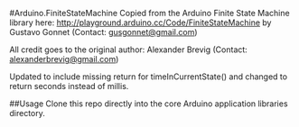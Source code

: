 #Arduino.FiniteStateMachine
Copied from the Arduino Finite State Machine library here: http://playground.arduino.cc/Code/FiniteStateMachine by Gustavo Gonnet (Contact: gusgonnet@gmail.com)

All credit goes to the original author: Alexander Brevig (Contact: alexanderbrevig@gmail.com)

Updated to include missing return for timeInCurrentState() and changed to return seconds instead of millis.

##Usage
Clone this repo directly into the core Arduino application libraries directory.
